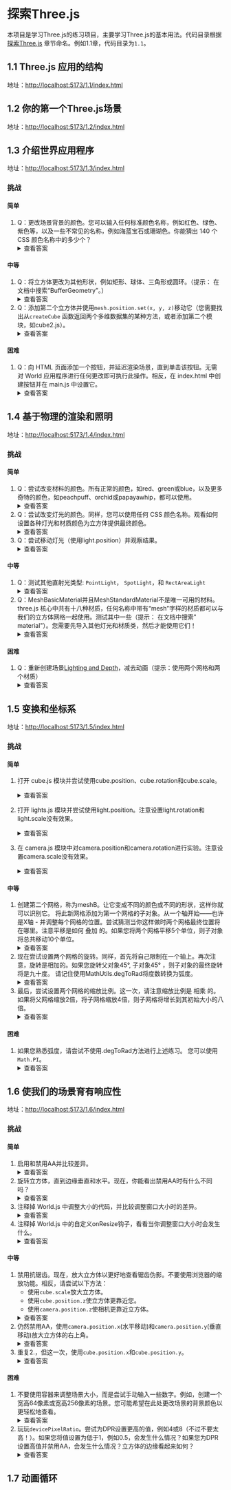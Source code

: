 # 探索Three.js

本项目是学习Three.js的练习项目，主要学习Three.js的基本用法。代码目录根据[探索Three.js](https://discoverthreejs.com/zh/book/)
章节命名。例如1.1章，代码目录为`1.1`。

## 1.1 Three.js 应用的结构

地址：<http://localhost:5173/1.1/index.html>

## 1.2 你的第一个Three.js场景

地址：<http://localhost:5173/1.2/index.html>

## 1.3 介绍世界应用程序

地址：<http://localhost:5173/1.3/index.html>

### 挑战

#### 简单

1. Q：更改场景背景的颜色。您可以输入任何标准颜色名称，例如红色、绿色、紫色等，以及一些不常见的名称，例如海蓝宝石或珊瑚色。你能猜出
   140 个 CSS 颜色名称中的多少个？
    <details>
    <summary>查看答案</summary>
    A：在<code>World/components/scene.js</code>中做如下修改:
    <pre>
      scene.background = new Color('你想替换的颜色');
    </pre>
    </details>

#### 中等

1. Q：将立方体更改为其他形状，例如矩形、球体、三角形或圆环。（提示： 在文档中搜索“BufferGeometry”。）
   <details>
    <summary>查看答案</summary>
    A：在<code>World/components/cube.js</code>中做如下修改:<br>
   矩形:
    <pre>
      const geometry = new BoxBufferGeometry(2, 1, 2);
    </pre>
   球体:
   <pre>
     const geometry = new SphereBufferGeometry(1, 10, 10);
   </pre>
   三角形:
   <pre>
   const geometry = new BufferGeometry();
   const vertices = new Float32Array([
        -1.0, -1.0, 0.0,
        1.0, -1.0, 0.0,
        1.0, 1.0, 0.0,
   ]);
   geometry.setAttribute('position', new BufferAttribute(vertices, 3));
   </pre>
   圆环:
   <pre>
   const geometry = new TorusGeometry(1, 0.1, 100, 100);
   </pre>
   </details>
2. Q：添加第二个立方体并使用`mesh.position.set(x, y, z)`移动它（您需要找出从`createCube`
   函数返回两个多维数据集的某种方法，或者添加第二个模块，如cube2.js）。
   <details>
    <summary>查看答案</summary>
    A：在<code>World/components/cube.js</code>中做如下修改:
    <pre>
    const geometry1 = new BoxBufferGeometry(2, 1, 2);
    const material1 = new MeshBasicMaterial();
    const cube1 = new Mesh(geometry1, material1);
    const geometry2 = new RoundedBoxGeometry(1,1);
    const material2 = new MeshBasicMaterial();
    const cube2 = new Mesh(geometry2, material2);
    cube2.position.set(2, -2, 0)
    return [cube1, cube2];
    </pre>
   在<code>World/components/world.js</code>中做如下修改:
   <pre>
   const [cube1, cube2] = createCube();
   this.#scene.add(cube1, cube2);
   </pre>
   </details>

#### 困难

1. Q：向 HTML 页面添加一个按钮，并延迟渲染场景，直到单击该按钮。无需 对 World 应用程序进行任何更改即可执行此操作。相反，在
   index.html 中创建按钮并在 main.js 中设置它。
   <details>
   <summary>查看答案</summary>
   在<code>index.html</code>中做如下修改: <br>
   <pre>
   &lt;button id="load"&gt;加载&lt;/button&gt;
   </pre>
   在<code>main.js</code>中做如下修改: <br>
   <pre>
   document.querySelector('#load').onclick = () => {
    main();
   };
   </pre>
   </details>

## 1.4 基于物理的渲染和照明

地址：<http://localhost:5173/1.4/index.html>

### 挑战

#### 简单

1. Q：尝试改变材料的颜色。所有正常的颜色，如red、green或blue，以及更多奇特的颜色，如peachpuff、orchid或papayawhip，都可以使用。
    <details>
    <summary>查看答案</summary>
    A：在<code>World/components/cube.js</code>中做如下修改:<br>
    <pre>
       const material = new MeshStandardMaterial({
        color: '你想要替换的颜色'
    });
    </pre>
    </details>
2. Q：尝试改变灯光的颜色。同样，您可以使用任何 CSS 颜色名称。观看如何设置各种灯光和材质颜色为立方体提供最终颜色。
    <details>
    <summary>查看答案</summary>
    A：在<code>World/components/light.js</code>中做如下修改:<br>
    <code>
       const light = new DirectionalLight('你想要替换的颜色', 8);
    </code>
    </details>
3. Q：尝试移动灯光（使用light.position）并观察结果。
   <details>
   <summary>查看答案</summary>
   网格的显示效果会根据光照的位置发生相应的改变。
   </details>

#### 中等

1. Q：测试其他直射光类型:  `PointLight`， `SpotLight`，和 `RectAreaLight`
   <details>
    <summary>查看答案</summary>
    A：在<code>World/components/light.js</code>中做如下修改:<br>
    <pre>
      // const light = new PointLight('white', 8);
      // const light = new SpotLight('white', 8);
      // const light = new RectAreaLight('white', 8);
    </pre>
   </details>
2. Q：MeshBasicMaterial并且MeshStandardMaterial不是唯一可用的材料。 three.js
   核心中共有十八种材质，任何名称中带有“mesh”字样的材质都可以与我们的立方体网格一起使用。测试其中一些（提示： 在文档中搜索"
   material"）。您需要先导入其他灯光和材质类，然后才能使用它们！
   <details>
    <summary>查看答案</summary>
   查看<a href="https://threejs.org/docs/index.html?q=material#api/zh/materials/Material">https://threejs.org/docs/index.html?q=material#api/zh/materials/Material</a>
   </details>

#### 困难

1. Q：重新创建场景[Lighting and Depth](https://discoverthreejs.com/zh/book/first-steps/physically-based-rendering/#lighting-and-depth)，减去动画（提示：使用两个网格和两个材质）
   <details>
   <summary>查看答案</summary>
   在<code>World/components</code>>目录下创建<code>cube1.js</code>: <br>
   <pre>
   import {
         BoxBufferGeometry,
         Mesh, MeshBasicMaterial
   } from 'three';
   function createCube1() {
      // create a geometry
      const geometry = new BoxBufferGeometry(2, 2, 2);
      // create a default (white) Basic material
      const material = new MeshBasicMaterial({
         color: 'purple'
      });
      // create a Mesh containing the geometry and material
      const cube = new Mesh(geometry, material);
      cube.rotation.set(-0.5, -0.1, 0.8)
      cube.position.set(3, 0, 0)
      return cube;
   }
   export {createCube1};
   </pre>
   在<code>World/World.js</code>中做如下修改: <br>
   <pre>
      import {createCube1} from "./components/cube1";
      class World {
         constructor(container) {
            //...
            const cube = createCube();
            const cube1 = createCube1();
            const light = createLights();
            this.#scene.add(cube, cube1, light);
            //...
      }
   }
   </pre>
   </details>

## 1.5 变换和坐标系

地址：<http://localhost:5173/1.5/index.html>

### 挑战

#### 简单

1. 打开 cube.js 模块并尝试使用cube.position、cube.rotation和cube.scale。
   <details>
   <summary>查看答案</summary>
   A：参见<code>World/components/cube.js</code>
   </details>
2. 打开 lights.js 模块并尝试使用light.position。注意设置light.rotation和light.scale没有效果。
   <details>
   <summary>查看答案</summary>
   A：参见<code>World/components/light.js</code>
   </details>

3. 在 camera.js 模块中对camera.position和camera.rotation进行实验。注意设置camera.scale没有效果。
   <details>
   <summary>查看答案</summary>
   A：参见<code>World/components/camera.js</code>
   </details>

#### 中等

1. 创建第二个网格，称为meshB。让它变成不同的颜色或不同的形状，这样你就可以识别它。
   将此新网格添加为第一个网格的子对象。从一个轴开始——也许是X轴 - 并调整每个网格的位置。尝试猜测当你这样做时两个网格最终位置将在哪里。注意平移是如何
   叠加 的。如果您将两个网格平移5个单位，则子对象将总共移动10个单位。
   <details>
   <summary>查看答案</summary>
   A：在<code>World/components/cube.js</code>中做如下修改:
   <pre>
    const cube1 = new Mesh(geometry, new MeshStandardMaterial(
        {
            color: 'red'
        }
    ));
    cube1.position.x = 2;
    cube.add(cube1);
   </pre>
   </details>
2. 现在尝试设置两个网格的旋转。同样，首先将自己限制在一个轴上。再次注意，旋转是相加的。如果您旋转父对象45°, 子对象45°
   ，则子对象的最终旋转将是九十度。
   请记住使用MathUtils.degToRad将度数转换为弧度。
   <details>
   <summary>查看答案</summary>
   A：在<code>World/components/cube.js</code>中做如下修改:
   <pre>
    // ...
    cube.rotation.x = MathUtils.degToRad(45);
    cube1.rotation.x = MathUtils.degToRad(45);
    // ...
   </pre>
   </details>
3. 最后，尝试设置两个网格的缩放比例。这一次，请注意缩放比例是 相乘 的。如果将父网格缩放2倍，将子网格缩放4倍，则子网格将增长到其初始大小的八倍。
   <details>
   <summary>查看答案</summary>
   A：在<code>World/components/cube.js</code>中做如下修改:
   <pre>
    // ...
    cube.scale.set(2, 2, 2)
    cube1.scale.set(4, 4, 4)
    // ...
   </pre>
   </details>

#### 困难

1. 如果您熟悉弧度，请尝试不使用.degToRad方法进行上述练习。 您可以使用`Math.PI`。
   <details>
   <summary>查看答案</summary>
   以下是度和弧度之间的转换:
   <pre>
   30° = Math.PI / 6
   45° = Math.PI / 4
   90° = Math.PI / 2
   180° = Math.PI
   360° = Math.PI * 2
   </pre>
   </details>

## 1.6 使我们的场景育有响应性

地址：<http://localhost:5173/1.6/index.html>

### 挑战

#### 简单

1. 启用和禁用AA并比较差异。
   <details>
   <summary>查看答案</summary>
   开启AA: 边缘处较为平滑。
   禁用AA：边缘处不平滑，有锯齿。
   </details>
2. 旋转立方体，直到边缘垂直和水平。现在，你能看出禁用AA时有什么不同吗？
   <details>
   <summary>查看答案</summary>
   几乎没有区别。
   </details>
3. 注释掉 World.js 中调整大小的代码，并比较调整窗口大小时的差异。
   <details>
   <summary>查看答案</summary>
   场景不会重新渲染
   </details>
4. 注释掉 World.js 中的自定义onResize钩子，看看当你调整窗口大小时会发生什么。
   <details>
   <summary>查看答案</summary>
   依然会重新渲染
   </details>

#### 中等

1. 禁用抗锯齿。现在，放大立方体以更好地查看锯齿伪影。不要使用浏览器的缩放功能。相反，请尝试以下方法：
    * 使用`cube.scale`放大立方体。
    * 使用`cube.position.z`使立方体更靠近您。
    * 使用`camera.position.z`使相机更靠近立方体。
   <details>
   <summary>查看答案</summary>
   <ul>
    <li><pre>cube.scale.set(10, 10, 10)</pre></li>
    <li><pre>cube.position.z = 4</pre></li>
    <li><pre>camera.position.z = 3</pre></li>
   </ul>
   </details>
2. 仍然禁用AA，使用`camera.position.x`(水平移动)和`camera.position.y`(垂直移动)放大立方体的右上角。
   <details>
   <summary>查看答案</summary>
   <pre>
      camera.position.x = 1;
      camera.position.y = 1;
   </pre>
   </details>
3. 重复2.，但这一次，使用`cube.position.x`和`cube.position.y`。
   <details>
   <summary>查看答案</summary>
   <pre>
      cube.position.x = 2;
      cube.position.y = 2;
   </pre>
   </details>
#### 困难
1. 不要使用容器来调整场景大小，而是尝试手动输入一些数字。例如，创建一个宽高64像素或宽高256像素的场景。您可能希望在此处更改场景的背景颜色以更轻松地查看。
   <details>
   <summary>查看答案</summary>
   <pre>
      renderer.setSize(256, 256);
   </pre>
   </details>
2. 玩玩`devicePixelRatio`。尝试为DPR设置更高的值，例如4或8（不过不要太高！）。如果您将值设置为低于1，例如0.5，会发生什么情况？如果您为DPR设置高值并禁用AA，会发生什么情况？立方体的边缘看起来如何？
   <details>
   <summary>查看答案</summary>
   <pre>
      renderer.setPixelRatio(4);
   </pre>
   在禁用AA的情况下，DPR越小，边缘锯齿越明显。
   </details>

## 1.7 动画循环